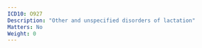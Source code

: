 ```yaml
---
ICD10: O927
Description: "Other and unspecified disorders of lactation"
Matters: No
Weight: 0
---
```

